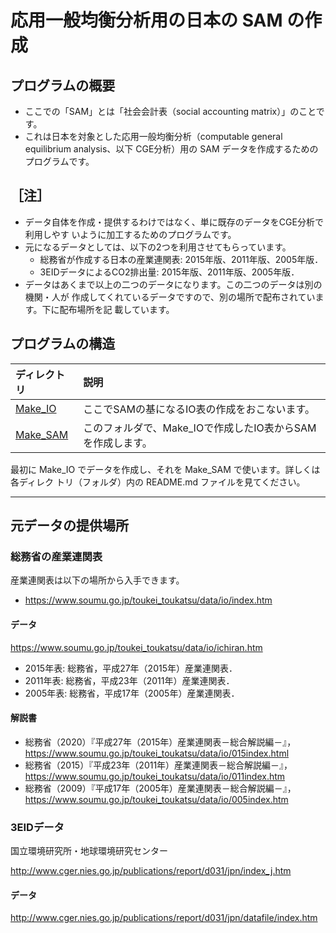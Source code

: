 応用一般均衡分析用の日本の SAM の作成
==============================

## プログラムの概要

+ ここでの「SAM」とは「社会会計表（social accounting matrix）」のことです。
+ これは日本を対象とした応用一般均衡分析（computable general equilibrium
  analysis、以下 CGE分析）用の SAM データを作成するためのプログラムです。


## ［注］

+ データ自体を作成・提供するわけではなく、単に既存のデータをCGE分析で利用しやす
  いように加工するためのプログラムです。
+ 元になるデータとしては、以下の2つを利用させてもらっています。
  + 総務省が作成する日本の産業連関表: 2015年版、2011年版、2005年版．
  + 3EIDデータによるCO2排出量: 2015年版、2011年版、2005年版．
+ データはあくまで以上の二つのデータになります。この二つのデータは別の機関・人が
  作成してくれているデータですので、別の場所で配布されています。下に配布場所を記
  載しています。


## プログラムの構造

| ディレクトリ         | 説明                                                       |
|:---------------------|:-----------------------------------------------------------|
| [Make_IO](Make_IO)   | ここでSAMの基になるIO表の作成をおこないます。              |
| [Make_SAM](Make_SAM) | このフォルダで、Make_IOで作成したIO表からSAMを作成します。 |

最初に Make_IO でデータを作成し、それを Make_SAM で使います。詳しくは各ディレク
トリ（フォルダ）内の README.md ファイルを見てください。
  
  

  
-----

## 元データの提供場所

### 総務省の産業連関表

産業連関表は以下の場所から入手できます。

+ https://www.soumu.go.jp/toukei_toukatsu/data/io/index.htm

#### データ

https://www.soumu.go.jp/toukei_toukatsu/data/io/ichiran.htm

+ 2015年表: 総務省，平成27年（2015年）産業連関表．
+ 2011年表: 総務省，平成23年（2011年）産業連関表．
+ 2005年表: 総務省，平成17年（2005年）産業連関表．

#### 解説書

+ 総務省（2020）『平成27年（2015年）産業連関表－総合解説編－』，
  https://www.soumu.go.jp/toukei_toukatsu/data/io/015index.html
+ 総務省（2015）『平成23年（2011年）産業連関表－総合解説編－』，
  https://www.soumu.go.jp/toukei_toukatsu/data/io/011index.htm
+ 総務省（2009）『平成17年（2005年）産業連関表－総合解説編－』，
  https://www.soumu.go.jp/toukei_toukatsu/data/io/005index.htm


### 3EIDデータ

国立環境研究所・地球環境研究センター

http://www.cger.nies.go.jp/publications/report/d031/jpn/index_j.htm

#### データ

http://www.cger.nies.go.jp/publications/report/d031/jpn/datafile/index.htm



<!--
--------------------
Local Variables:
mode: markdown
fill-column: 80
coding: utf-8-dos
End:
-->

